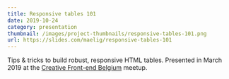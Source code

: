 ```yaml
---
title: Responsive tables 101
date: 2019-10-24
category: presentation
thumbnail: /images/project-thumbnails/responsive-tables-101.png
url: https://slides.com/maelig/responsive-tables-101
---
```


Tips & tricks to build robust, responsive HTML tables. Presented in March 2019 at the [Creative Front-end Belgium](https://www.creativefrontend.be/) meetup.